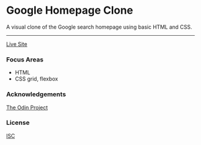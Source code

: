 # Google Homepage Clone
A visual clone of the Google search homepage using basic HTML and CSS. 

<hr/>

[Live Site](https://jonro2955.github.io/odin_foundations_2_google_homepage/)

### Focus Areas
- HTML
- CSS grid, flexbox
 
### Acknowledgements

[The Odin Project](https://www.theodinproject.com/)

### License

[ISC](https://opensource.org/licenses/ISC)
